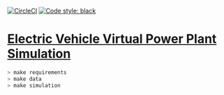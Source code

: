 [![CircleCI](https://circleci.com/gh/indyfree/vppsim.svg?style=svg)](https://circleci.com/gh/indyfree/vppsim) <a href="https://github.com/ambv/black"><img alt="Code style: black" src="https://img.shields.io/badge/code%20style-black-000000.svg">

# Electric Vehicle Virtual Power Plant Simulation

```sh
> make requirements
> make data
> make simulation
```


